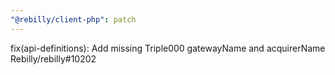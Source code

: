 ```yaml
---
"@rebilly/client-php": patch
---
```


fix(api-definitions): Add missing Triple000 gatewayName and acquirerName Rebilly/rebilly#10202
